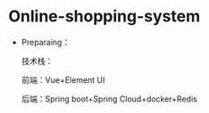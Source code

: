 # Online-shopping-system

- Preparaing：

  技术栈：

  前端：Vue+Element UI

  后端：Spring boot+Spring Cloud+docker+Redis

  
